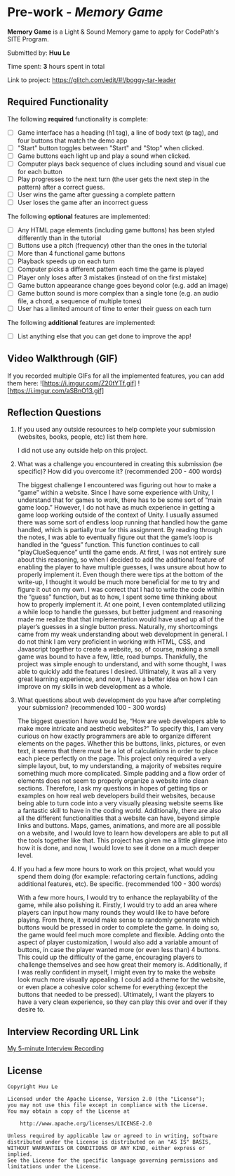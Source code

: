 # Pre-work - *Memory Game*

**Memory Game** is a Light & Sound Memory game to apply for CodePath's SITE Program. 

Submitted by: **Huu Le**

Time spent: **3** hours spent in total

Link to project: https://glitch.com/edit/#!/boggy-tar-leader

## Required Functionality

The following **required** functionality is complete:

* [ ] Game interface has a heading (h1 tag), a line of body text (p tag), and four buttons that match the demo app
* [ ] "Start" button toggles between "Start" and "Stop" when clicked. 
* [ ] Game buttons each light up and play a sound when clicked. 
* [ ] Computer plays back sequence of clues including sound and visual cue for each button
* [ ] Play progresses to the next turn (the user gets the next step in the pattern) after a correct guess. 
* [ ] User wins the game after guessing a complete pattern
* [ ] User loses the game after an incorrect guess

The following **optional** features are implemented:

* [ ] Any HTML page elements (including game buttons) has been styled differently than in the tutorial
* [ ] Buttons use a pitch (frequency) other than the ones in the tutorial
* [ ] More than 4 functional game buttons
* [ ] Playback speeds up on each turn
* [ ] Computer picks a different pattern each time the game is played
* [ ] Player only loses after 3 mistakes (instead of on the first mistake)
* [ ] Game button appearance change goes beyond color (e.g. add an image)
* [ ] Game button sound is more complex than a single tone (e.g. an audio file, a chord, a sequence of multiple tones)
* [ ] User has a limited amount of time to enter their guess on each turn

The following **additional** features are implemented:

- [ ] List anything else that you can get done to improve the app!

## Video Walkthrough (GIF)

If you recorded multiple GIFs for all the implemented features, you can add them here:
![https://i.imgur.com/Z20tYTf.gif]
![https://i.imgur.com/aSBnO13.gif]

## Reflection Questions
1. If you used any outside resources to help complete your submission (websites, books, people, etc) list them here. 

    I did not use any outside help on this project.

2. What was a challenge you encountered in creating this submission (be specific)? How did you overcome it? (recommended 200 - 400 words) 

    The biggest challenge I encountered was figuring out how to make a “game” within a website. Since I have some experience with Unity, I understand that for games to work, there has to be some sort of “main game loop.” However, I do not have as much experience in getting a game loop working outside of the context of Unity. I usually assumed there was some sort of endless loop running that handled how the game handled, which is partially true for this assignment. By reading through the notes, I was able to eventually figure out that the game’s loop is handled in the “guess” function. This function continues to call “playClueSequence” until the game ends. At first, I was not entirely sure about this reasoning, so when I decided to add the additional feature of enabling the player to have multiple guesses, I was unsure about how to properly implement it. Even though there were tips at the bottom of the write-up, I thought it would be much more beneficial for me to try and figure it out on my own. I was correct that I had to write the code within the “guess” function, but as to how, I spent some time thinking about how to properly implement it. At one point, I even contemplated utilizing a while loop to handle the guesses, but better judgment and reasoning made me realize that that implementation would have used up all of the player’s guesses in a single button press. Naturally, my shortcomings came from my weak understanding about web development in general. I do not think I am very proficient in working with HTML, CSS, and Javascript together to create a website, so, of course, making a small game was bound to have a few, little, road bumps. Thankfully, the project was simple enough to understand, and with some thought, I was able to quickly add the features I desired. Ultimately, it was all a very great learning experience, and now, I have a better idea on how I can improve on my skills in web development as a whole.
3. What questions about web development do you have after completing your submission? (recommended 100 - 300 words) 

    The biggest question I have would be, “How are web developers able to make more intricate and aesthetic websites?” To specify this, I am very curious on how exactly programmers are able to organize different elements on the pages. Whether this be buttons, links, pictures, or even text, it seems that there must be a lot of calculations in order to place each piece perfectly on the page. This project only required a very simple layout, but, to my understanding, a majority of websites require something much more complicated. Simple padding and a flow order of elements does not seem to properly organize a website into clean sections. Therefore, I ask my questions in hopes of getting tips or examples on how real web developers build their websites, because being able to turn code into a very visually pleasing website seems like a fantastic skill to have in the coding world. Additionally, there are also all the different functionalities that a website can have, beyond simple links and buttons. Maps, games, animations, and more are all possible on a website, and I would love to learn how developers are able to put all the tools together like that. This project has given me a little glimpse into how it is done, and now, I would love to see it done on a much deeper level.

4. If you had a few more hours to work on this project, what would you spend them doing (for example: refactoring certain functions, adding additional features, etc). Be specific. (recommended 100 - 300 words) 

    With a few more hours, I would try to enhance the replayability of the game, while also polishing it. Firstly, I would try to add an area where players can input how many rounds they would like to have before playing. From there, it would make sense to randomly generate which buttons would be pressed in order to complete the game. In doing so, the game would feel much more complete and flexible. Adding onto the aspect of player customization, I would also add a variable amount of buttons, in case the player wanted more (or even less than) 4 buttons. This could up the difficulty of the game, encouraging players to challenge themselves and see how great their memory is. Additionally, if I was really confident in myself, I might even try to make the website look much more visually appealing. I could add a theme for the website, or even place a cohesive color scheme for everything (except the buttons that needed to be pressed). Ultimately, I want the players to have a very clean experience, so they can play this over and over if they desire to.



## Interview Recording URL Link

[My 5-minute Interview Recording](your-link-here)


## License

    Copyright Huu Le

    Licensed under the Apache License, Version 2.0 (the "License");
    you may not use this file except in compliance with the License.
    You may obtain a copy of the License at

        http://www.apache.org/licenses/LICENSE-2.0

    Unless required by applicable law or agreed to in writing, software
    distributed under the License is distributed on an "AS IS" BASIS,
    WITHOUT WARRANTIES OR CONDITIONS OF ANY KIND, either express or implied.
    See the License for the specific language governing permissions and
    limitations under the License.